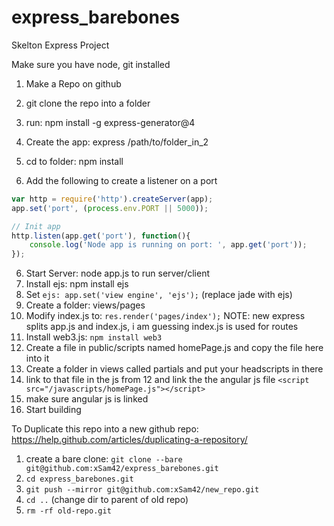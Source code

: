 # express_barebones
Skelton Express Project

Make sure you have node, git installed
1. Make a Repo on github
2. git clone the repo into a folder
3. run: npm install -g express-generator@4
4. Create the app: express /path/to/folder_in_2
5. cd to folder: npm install

6. Add the following to create a listener on a port

```javascript
var http = require('http').createServer(app);
app.set('port', (process.env.PORT || 5000));

// Init app
http.listen(app.get('port'), function(){
    console.log('Node app is running on port: ', app.get('port'));
});
```
6. Start Server: node app.js to run server/client
7. Install ejs: npm install ejs
8. Set `ejs: app.set('view engine', 'ejs');` (replace jade with ejs)
9. Create a folder: views/pages
10. Modify index.js to: `res.render('pages/index');` NOTE: new express splits app.js and index.js, i am guessing index.js is used for routes 
11. Install web3.js: `npm install web3`
12. Create a file in public/scripts named homePage.js and copy the file here into it
13. Create a folder in views called partials and put your headscripts in there
14. link to that file in the js from 12 and link the the angular js file `<script src="/javascripts/homePage.js"></script>`
15. make sure angular js is linked
16. Start building

To Duplicate this repo into a new github repo: https://help.github.com/articles/duplicating-a-repository/
1. create a bare clone: `git clone --bare git@github.com:xSam42/express_barebones.git`
2. `cd express_barebones.git`
3. `git push --mirror git@github.com:xSam42/new_repo.git`
4. `cd ..` (change dir to parent of old repo)
5. `rm -rf old-repo.git`

